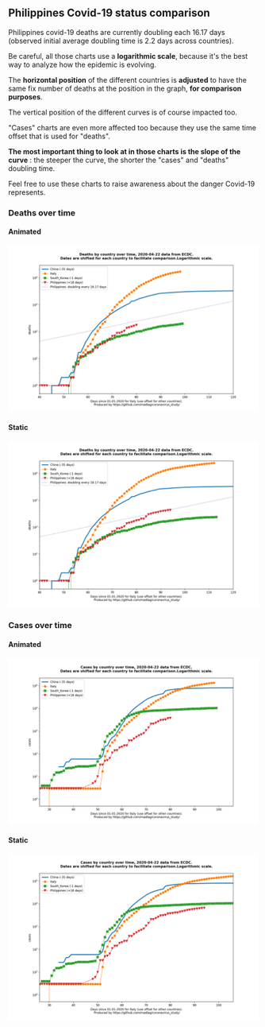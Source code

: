 ## Philippines Covid-19 status comparison 

Philippines covid-19 deaths are currently doubling each 16.17 days (observed initial average doubling time is 2.2 days across countries).



Be careful, all those charts use a **logarithmic scale**, because it's the best way to analyze how the epidemic is evolving.
 
The **horizontal position** of the different countries is **adjusted** to have the same fix number of deaths at the position in the graph, **for comparison purposes**.

The vertical position of the different curves is of course impacted too.

"Cases" charts are even more affected too because they use the same time offset that is used for "deaths".

**The most important thing to look at in those charts is the slope of the curve** : the steeper the curve, the shorter the "cases" and "deaths" doubling time.

Feel free to use these charts to raise awareness about the danger Covid-19 represents. 


 
### Deaths over time
 
#### Animated
![Philippines covid-19 deaths animated chart](https://raw.githubusercontent.com/madlag/coronavirus_study/master/notebooks/graphs/2020-04-22/countries/Philippines/2020-04-22_Philippines_deaths.gif "Philippines covid-19 deaths animated chart")   
 
#### Static
![Philippines covid-19 deaths static chart](https://raw.githubusercontent.com/madlag/coronavirus_study/master/notebooks/graphs/2020-04-22/countries/Philippines/2020-04-22_Philippines_deaths.png "Philippines covid-19 deaths static chart")   

 
### Cases over time
 
#### Animated
![Philippines covid-19 cases animated chart](https://raw.githubusercontent.com/madlag/coronavirus_study/master/notebooks/graphs/2020-04-22/countries/Philippines/2020-04-22_Philippines_cases.gif "Philippines covid-19 cases animated chart")   
 
#### Static
![Philippines covid-19 cases static chart](https://raw.githubusercontent.com/madlag/coronavirus_study/master/notebooks/graphs/2020-04-22/countries/Philippines/2020-04-22_Philippines_cases.png "Philippines covid-19 cases static chart")   

